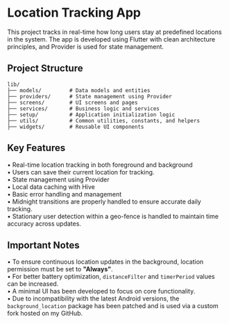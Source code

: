# Location Tracking App
This project tracks in real-time how long users stay at predefined locations in the system. The app is developed using Flutter with clean architecture principles, and Provider is used for state management.

## Project Structure

```
lib/
├── models/         # Data models and entities
├── providers/      # State management using Provider
├── screens/        # UI screens and pages
├── services/       # Business logic and services
├── setup/          # Application initialization logic
├── utils/          # Common utilities, constants, and helpers
├── widgets/        # Reusable UI components
```

## Key Features

• Real-time location tracking in both foreground and background  
• Users can save their current location for tracking.    
• State management using Provider  
• Local data caching with Hive  
• Basic error handling and management   
• Midnight transitions are properly handled to ensure accurate daily tracking.  
• Stationary user detection within a geo-fence is handled to maintain time accuracy across updates.

## Important Notes

• To ensure continuous location updates in the background, location permission must be set to **"Always"**.  
• For better battery optimization, `distanceFilter` and `timerPeriod` values can be increased.  
• A minimal UI has been developed to focus on core functionality.   
• Due to incompatibility with the latest Android versions, the `background_location` package has been patched and is used via a custom fork hosted on my GitHub.